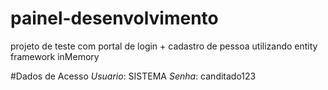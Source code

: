 # painel-desenvolvimento
projeto de teste com portal de login  + cadastro de pessoa utilizando entity framework inMemory

#Dados de Acesso
*Usuario*: SISTEMA
*Senha*: canditado123